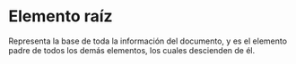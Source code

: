 # Elemento raíz
Representa la base de toda la información del documento, y es el elemento padre de todos los demás elementos, los cuales descienden de él.
